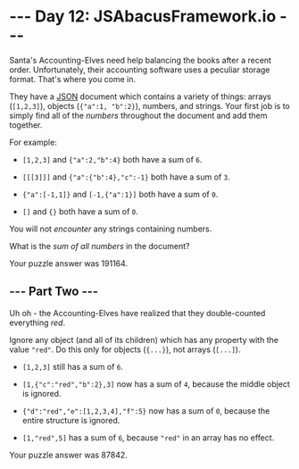 # --- Day 12: JSAbacusFramework.io ---

Santa's Accounting-Elves need help balancing the books after a recent order.  Unfortunately, their accounting software uses a peculiar storage format.  That's where you come in.

They have a [JSON](http://json.org/) document which contains a variety of things: arrays (`[1,2,3]`), objects (`{"a":1, "b":2}`), numbers, and strings.  Your first job is to simply find all of the *numbers* throughout the document and add them together.

For example:


 - `[1,2,3]` and `{"a":2,"b":4}` both have a sum of `6`.

 - `[[[3]]]` and `{"a":{"b":4},"c":-1}` both have a sum of `3`.

 - `{"a":[-1,1]}` and `[-1,{"a":1}]` both have a sum of `0`.

 - `[]` and `{}` both have a sum of `0`.


You will not *encounter* any strings containing numbers.

What is the *sum of all numbers* in the document?


Your puzzle answer was 191164.

## --- Part Two ---

Uh oh - the Accounting-Elves have realized that they double-counted everything *red*.

Ignore any object (and all of its children) which has any property with the value `"red"`.  Do this only for objects (`{...}`), not arrays (`[...]`).


 - `[1,2,3]` still has a sum of `6`.

 - `[1,{"c":"red","b":2},3]` now has a sum of `4`, because the middle object is ignored.

 - `{"d":"red","e":[1,2,3,4],"f":5}` now has a sum of `0`, because the entire structure is ignored.

 - `[1,"red",5]` has a sum of `6`, because `"red"` in an array has no effect.



Your puzzle answer was 87842.
